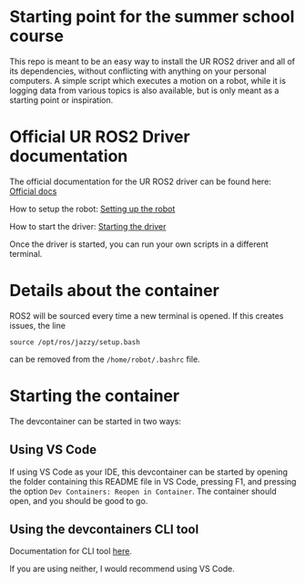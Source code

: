 # Starting point for the summer school course
This repo is meant to be an easy way to install the UR ROS2 driver and all of its dependencies, without conflicting with anything on your personal computers. 
A simple script which executes a motion on a robot, while it is logging data from various topics is also available, but is only meant as a starting point or inspiration.

# Official UR ROS2 Driver documentation
The official documentation for the UR ROS2 driver can be found here:
[Official docs](https://docs.universal-robots.com/Universal_Robots_ROS2_Documentation/index.html)

How to setup the robot:
[Setting up the robot](https://docs.universal-robots.com/Universal_Robots_ROS2_Documentation/doc/ur_robot_driver/ur_robot_driver/doc/installation/robot_setup.html)

How to start the driver:
[Starting the driver](https://docs.universal-robots.com/Universal_Robots_ROS2_Documentation/doc/ur_robot_driver/ur_robot_driver/doc/usage/startup.html)

Once the driver is started, you can run your own scripts in a different terminal.

# Details about the container
ROS2 will be sourced every time a new terminal is opened. If this creates issues, the line 

    source /opt/ros/jazzy/setup.bash

can be removed from the `/home/robot/.bashrc` file.

# Starting the container
The devcontainer can be started in two ways:

## Using VS Code
If using VS Code as your IDE, this devcontainer can be started by opening the folder containing this README file in VS Code, pressing F1, and pressing the option `Dev Containers: Reopen in Container`.
The container should open, and you should be good to go.

## Using the devcontainers CLI tool
Documentation for CLI tool [here](https://github.com/devcontainers/cli/blob/main/README.md).

If you are using neither, I would recommend using VS Code.